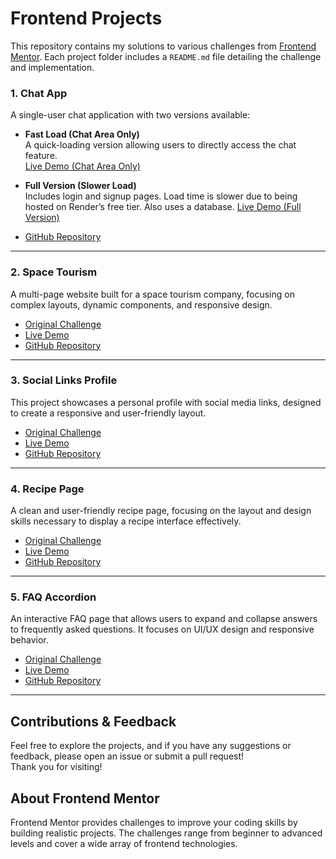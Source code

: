 # Frontend Projects 

This repository contains my solutions to various challenges from [Frontend Mentor](https://www.frontendmentor.io/). Each project folder includes a `README.md` file detailing the challenge and implementation.

### 1. Chat App
A single-user chat application with two versions available:

- **Fast Load (Chat Area Only)**  
  A quick-loading version allowing users to directly access the chat feature.  
  [Live Demo (Chat Area Only)](https://deploying-repo.onrender.com/)

- **Full Version (Slower Load)**  
  Includes login and signup pages. Load time is slower due to being hosted on Render’s free tier. Also uses a database.
  [Live Demo (Full Version)](https://cluep-assignment-web.onrender.com/)

- [GitHub Repository](https://github.com/Buerkem/cluep-assignment)

---

### 2. Space Tourism
A multi-page website built for a space tourism company, focusing on complex layouts, dynamic components, and responsive design.

- [Original Challenge](https://www.frontendmentor.io/challenges/space-tourism-multipage-website-gRWj1URZ3)
- [Live Demo](https://eli-frontend-projects.github.io/space-tourism-website/index.html)
- [GitHub Repository](https://github.com/Eli-Frontend-Projects/space-tourism-website)

---

### 3. Social Links Profile
This project showcases a personal profile with social media links, designed to create a responsive and user-friendly layout.

- [Original Challenge](https://www.frontendmentor.io/challenges/social-links-profile)
- [Live Demo](https://eli-frontend-projects.github.io/social-links-profile/)
- [GitHub Repository](https://github.com/Eli-Frontend-Projects/social-links-profile)

---

### 4. Recipe Page
A clean and user-friendly recipe page, focusing on the layout and design skills necessary to display a recipe interface effectively.

- [Original Challenge](https://www.frontendmentor.io/challenges/recipe-page-KiTsR8QQKm)
- [Live Demo](https://eli-frontend-projects.github.io/recipe-page/)
- [GitHub Repository](https://github.com/Eli-Frontend-Projects/recipe-page)

---

### 5. FAQ Accordion
An interactive FAQ page that allows users to expand and collapse answers to frequently asked questions. It focuses on UI/UX design and responsive behavior.

- [Original Challenge](https://www.frontendmentor.io/challenges/faq-accordion-wyfFdeBwBz)
- [Live Demo](https://eli-frontend-projects.github.io/FAQaccordion/)
- [GitHub Repository](https://github.com/Eli-Frontend-Projects/FAQaccordion)

---

## Contributions & Feedback
Feel free to explore the projects, and if you have any suggestions or feedback, please open an issue or submit a pull request!  
Thank you for visiting!

## About Frontend Mentor
Frontend Mentor provides challenges to improve your coding skills by building realistic projects. The challenges range from beginner to advanced levels and cover a wide array of frontend technologies.
